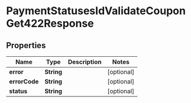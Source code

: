

# PaymentStatusesIdValidateCouponGet422Response


## Properties

Name | Type | Description | Notes
------------ | ------------- | ------------- | -------------
**error** | **String** |  |  [optional]
**errorCode** | **String** |  |  [optional]
**status** | **String** |  |  [optional]



